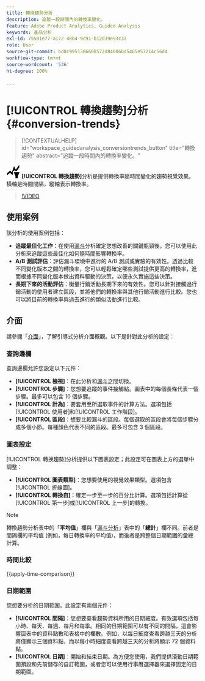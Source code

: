 ```yaml
---
title: 轉換趨勢分析
description: 追蹤一段時間內的轉換率變化。
feature: Adobe Product Analytics, Guided Analysis
keywords: 產品分析
exl-id: 75501e77-a172-48b4-9c91-b12d39e93c37
role: User
source-git-commit: bd8c9951386608572d84006bd5465e57214c56d4
workflow-type: tm+mt
source-wordcount: '536'
ht-degree: 100%

---
```


# [!UICONTROL 轉換趨勢]分析 {#conversion-trends}

<!-- markdownlint-disable MD034 -->

>[!CONTEXTUALHELP]
>id="workspace_guidedanalysis_conversiontrends_button"
>title="轉換趨勢"
>abstract="追蹤一段時間內的轉換率變化。"

<!-- markdownlint-enable MD034 -->


 ![轉換趨勢](/help/assets/icons/ConversionTrends.svg) **[!UICONTROL 轉換趨勢]**&#x200B;分析是提供轉換率隨時間變化的趨勢視覺效果。橫軸是時間間隔，縱軸表示轉換率。


>[!VIDEO](https://video.tv.adobe.com/v/3423485/?quality=12&learn=on&captions=chi_hant)


## 使用案例

該分析的使用案例包括：

* **追蹤最佳化工作**：在使用[漏斗](funnel.md)分析確定您想改善的關鍵瓶頸後，您可以使用此分析來追蹤這些最佳化如何隨時間影響轉換率。
* **A/B 測試評估**：評估漏斗環境中進行的 A/B 測試或實驗的有效性。透過比較不同變化版本之間的轉換率，您可以輕鬆確定哪些測試提供更高的轉換率，進而根據不同變化版本做出資料驅動的決策，以便永久實施這些決策。
* **長期下來的活動評估**：衡量行銷活動長期下來的有效性。您可以針對接觸過行銷活動的使用者建立區段，並將他們的轉換率與其他行銷活動進行比較。您也可以將目前的轉換率與過去進行的類似活動進行比較。

## 介面

請參閱「[介面](../overview.md#interface)」，了解引導式分析介面概觀。以下是針對此分析的設定：

### 查詢邊欄

查詢邊欄允許您設定以下元件：

* **[!UICONTROL 檢視]**：在此分析和[漏斗](funnel.md)之間切換。
* **[!UICONTROL 步驟]**：您想要追蹤的事件接觸點。圖表中的每個長條代表一個步驟。最多可以包含 10 個步驟。
* **[!UICONTROL 計為]**：要套用至所選取事件的計算方法。選項包括[!UICONTROL 使用者]和[!UICONTROL 工作階段]。
* **[!UICONTROL 區段]**：想要比較漏斗的區段。每個選取的區段會將每個步驟分成多個小節。每種顏色代表不同的區段。最多可包含 3 個區段。

### 圖表設定

[!UICONTROL 轉换趨勢]分析提供以下圖表設定；此設定可在圖表上方的選單中調整：

* **[!UICONTROL 圖表類型]**：您想要使用的視覺效果類型。選項包含[!UICONTROL 折線圖]。
* **[!UICONTROL 轉換自]**：確定一步至一步的百分比計算。選項包括計算從[!UICONTROL 第一步]或[!UICONTROL 上一步]的轉換。

>[!NOTE]
>
>轉換趨勢分析表中的「**平均值**」欄與「[漏斗分析](funnel.md)」表中的「**總計**」欄不同。前者是間隔欄的平均值 (例如，每日轉換率的平均值)，而後者是跨整個日期範圍的彙總計算。

### 時間比較

{{apply-time-comparison}}


### 日期範圍

您想要分析的日期範圍。此設定有兩個元件：

* **[!UICONTROL 間隔]**：您想要查看趨勢資料所用的日期細度。有效選項包括每小時、每天、每週、每月和每季。相同的日期範圍可以有不同的間隔，這會影響圖表中的資料點數和表格中的欄數。例如，以每日細度查看跨越三天的分析將僅顯示三個資料點，而以每小時細度查看跨越三天的分析將顯示 72 個資料點。
* **[!UICONTROL 日期]**：開始和結束日期。為方便您使用，我們提供滾動日期範圍預設和先前儲存的自訂範圍，或者您可以使用行事曆選擇器來選擇固定的日期範圍。

<!--
## Example

See below for an example of the analysis.

![Conversion trends time compare](../assets/conversion-trends-compare.png)

-->
